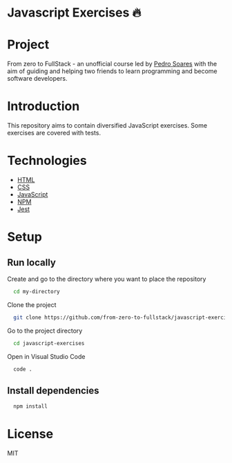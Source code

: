 # Javascript Exercises 🔥

# Project

From zero to FullStack - an unofficial course led by [Pedro Soares](https://github.com/pncsoares) with the aim of guiding and helping two friends to learn programming and become software developers.

# Introduction

This repository aims to contain diversified JavaScript exercises.
Some exercises are covered with tests.

# Technologies

- [HTML](https://www.w3schools.com/html/)
- [CSS](https://www.w3schools.com/css/)
- [JavaScript](https://www.javascript.com)
- [NPM](https://www.npmjs.com)
- [Jest](https://jestjs.io)

# Setup

## Run locally

Create and go to the directory where you want to place the repository

```bash
  cd my-directory
```

Clone the project

```bash
  git clone https://github.com/from-zero-to-fullstack/javascript-exercises.git
```

Go to the project directory

```bash
  cd javascript-exercises
```

Open in Visual Studio Code

```bash
  code .
```

## Install dependencies

```bash
  npm install
```

# License

MIT
